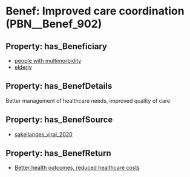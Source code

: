 # Benef: __Improved care coordination__ (PBN__Benef_902)

## Property: has_Beneficiary

* [people with multimorbidity](../Stakeholder/PBN__Stakeholder_359)
* [elderly](../Stakeholder/PBN__Stakeholder_336)

## Property: has_BenefDetails

Better management of healthcare needs, improved quality of care

## Property: has_BenefSource

* [sakellarides_viral_2020](../Article/PBN__Article_183)

## Property: has_BenefReturn

* [Better health outcomes, reduced healthcare costs](../BenefReturn/PBN__BenefReturn_988)

